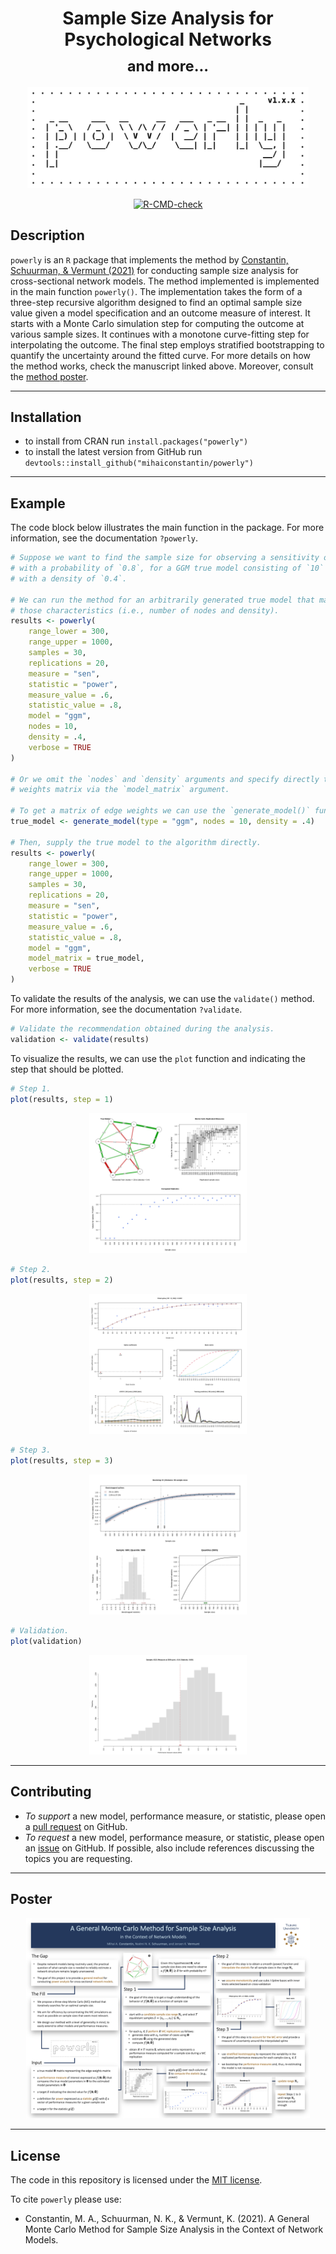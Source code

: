 <h1 align="center">
    Sample Size Analysis for Psychological Networks
    <br>
    <sub> and more...</sub>
</h1>

<p align="center">
    <img width="450px" src="./inst/assets/logo/logo.png" alt="Package logo"/>
</p>

<p align="center">
    <a align="center" href="https://github.com/mihaiconstantin/powerly/actions"><img src="https://github.com/mihaiconstantin/powerly/workflows/R-CMD-check/badge.svg" alt="R-CMD-check" /></a>
</p>

## Description

`powerly` is an `R` package that implements the method by [Constantin,
Schuurman, & Vermunt (2021)](https://arxiv.org) for conducting sample size
analysis for cross-sectional network models. The method implemented is
implemented in the main function `powerly()`. The implementation takes the form
of a three-step recursive algorithm designed to find an optimal sample size
value given a model specification and an outcome measure of interest. It starts
with a Monte Carlo simulation step for computing the outcome at various sample
sizes. It continues with a monotone curve-fitting step for interpolating the
outcome. The final step employs stratified bootstrapping to quantify the
uncertainty around the fitted curve. For more details on how the method works,
check the manuscript linked above. Moreover, consult the [method
poster](https://github.com/mihaiconstantin/powerly#poster).

---

## Installation

- to install from CRAN run `install.packages("powerly")`
- to install the latest version from GitHub run `devtools::install_github("mihaiconstantin/powerly")`

---

## Example

The code block below illustrates the main function in the package. For more
information, see the documentation `?powerly`.

```r
# Suppose we want to find the sample size for observing a sensitivity of `0.6`
# with a probability of `0.8`, for a GGM true model consisting of `10` nodes
# with a density of `0.4`.

# We can run the method for an arbitrarily generated true model that matches
# those characteristics (i.e., number of nodes and density).
results <- powerly(
    range_lower = 300,
    range_upper = 1000,
    samples = 30,
    replications = 20,
    measure = "sen",
    statistic = "power",
    measure_value = .6,
    statistic_value = .8,
    model = "ggm",
    nodes = 10,
    density = .4,
    verbose = TRUE
)

# Or we omit the `nodes` and `density` arguments and specify directly the edge
# weights matrix via the `model_matrix` argument.

# To get a matrix of edge weights we can use the `generate_model()` function.
true_model <- generate_model(type = "ggm", nodes = 10, density = .4)

# Then, supply the true model to the algorithm directly.
results <- powerly(
    range_lower = 300,
    range_upper = 1000,
    samples = 30,
    replications = 20,
    measure = "sen",
    statistic = "power",
    measure_value = .6,
    statistic_value = .8,
    model = "ggm",
    model_matrix = true_model,
    verbose = TRUE
)
```

To validate the results of the analysis, we can use the `validate()` method.
For more information, see the documentation `?validate`.

```r
# Validate the recommendation obtained during the analysis.
validation <- validate(results)
```

To visualize the results, we can use the `plot` function and indicating the
step that should be plotted.

```r
# Step 1.
plot(results, step = 1)
```
<p align="center">
    <img width = "50%" src="./man/figures/example-step-1.svg" alt="Example Step 1"/>
</p>

```r
# Step 2.
plot(results, step = 2)
```
<p align="center">
    <img width="50%" src="./man/figures/example-step-2.svg" alt="Example Step 2"/>
</p>

```r
# Step 3.
plot(results, step = 3)
```

<p align="center">
    <img width = "50%" src="./man/figures/example-step-3.svg" alt="Example Step 3"/>
</p>

```r
# Validation.
plot(validation)
```

<p align="center">
    <img width = "50%" src="./man/figures/example-validation.svg" alt="Example Validation"/>
</p>

---

## Contributing

- *To support* a new model, performance measure, or statistic, please open a
  [pull request](https://github.com/mihaiconstantin/powerly/pulls) on GitHub.
- *To request* a new model, performance measure, or statistic, please open an
  [issue](https://github.com/mihaiconstantin/powerly/issues) on GitHub. If
  possible, also include references discussing the topics you are requesting.

---

## Poster

<p align="center">
    <img width = "90%" src="./inst/assets/method/poster_IOPS_2021_Mihai_Constantin.png" alt="Package logo"/>
</p>

---

## License

The code in this repository is licensed under the [MIT license](https://opensource.org/licenses/MIT).

To cite `powerly` please use:
- Constantin, M. A., Schuurman, N. K., & Vermunt, K. (2021). A General Monte Carlo Method for Sample Size Analysis in the Context of Network Models.
